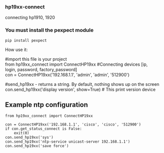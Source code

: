 ### hp19xx-connect
connecting hp1910, 1920



### You must install the pexpect module  
```
pip install pexpect
```

How use it:  

#import this file is your project  
from hp19xx_connect import ConnectHP19xx 
#Connecting devices [ip, login, password, factory_password]  
con = ConnectHP19xx('192.168.1.1', 'admin', 'admin', '512900')  


#send_hp19xx - returns a string. By default, nothing shows up on the screen  
con.send_hp19xx('display version', show=True) # This print version device  

## Example ntp configuration   
```
from hp19xx_connect import ConnectHP19xx  

con = ConnectHP19xx('192.168.1.1', 'cisco', 'cisco', '512900')  
if con.get_status_connect is False:  
    exit(0)  
con.send_hp19xx('sys')  
con.send_hp19xx('ntp-service unicast-server 192.168.1.1')  
con.send_hp19xx('save force')  
```

